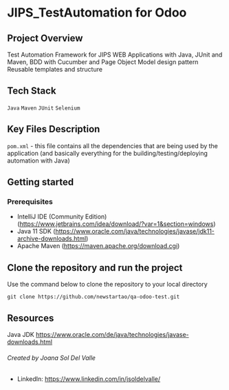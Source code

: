 
# JIPS_TestAutomation for Odoo

## Project Overview
Test Automation Framework for JIPS WEB Applications with Java, JUnit and Maven, BDD with Cucumber and Page Object Model design pattern
Reusable templates and structure

## Tech Stack

`Java` `Maven` `JUnit` `Selenium`

## Key Files Description

`pom.xml` - this file contains all the dependencies that are being used by the application (and basically everything for the building/testing/deploying automation with Java)

## Getting started

### Prerequisites
* IntelliJ IDE (Community Edition) (https://www.jetbrains.com/idea/download/?var=1&section=windows)
* Java 11 SDK (https://www.oracle.com/java/technologies/javase/jdk11-archive-downloads.html)
* Apache Maven (https://maven.apache.org/download.cgi)

## Clone the repository and run the project

Use the command below to clone the repository to your local directory

`git clone https://github.com/newstartao/qa-odoo-test.git`


## Resources
Java JDK
https://www.oracle.com/de/java/technologies/javase-downloads.html


###### Created by Joana Sol Del Valle

* LinkedIn: https://www.linkedin.com/in/jsoldelvalle/

